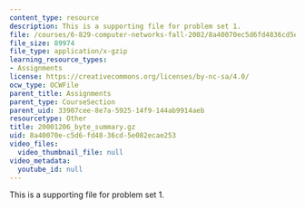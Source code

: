 ```yaml
---
content_type: resource
description: This is a supporting file for problem set 1.
file: /courses/6-829-computer-networks-fall-2002/8a40070ec5d6fd4836cd5e082ecae253_20001206_byte_summary.gz
file_size: 89974
file_type: application/x-gzip
learning_resource_types:
- Assignments
license: https://creativecommons.org/licenses/by-nc-sa/4.0/
ocw_type: OCWFile
parent_title: Assignments
parent_type: CourseSection
parent_uid: 33907cee-8e7a-5925-14f9-144ab9914aeb
resourcetype: Other
title: 20001206_byte_summary.gz
uid: 8a40070e-c5d6-fd48-36cd-5e082ecae253
video_files:
  video_thumbnail_file: null
video_metadata:
  youtube_id: null
---
```

This is a supporting file for problem set 1.